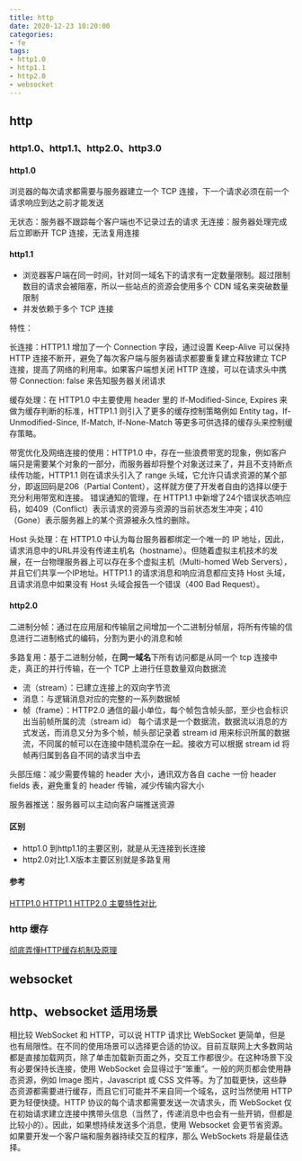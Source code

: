 ```yaml
---
title: http
date: 2020-12-23 10:20:00
categories: 
- fe
tags:
- http1.0
- http1.1
- http2.0
- websocket
---
```


## http

### http1.0、http1.1、http2.0、http3.0

#### http1.0

浏览器的每次请求都需要与服务器建立一个 TCP 连接，下一个请求必须在前一个请求响应到达之前才能发送

无状态：服务器不跟踪每个客户端也不记录过去的请求
无连接：服务器处理完成后立即断开 TCP 连接，无法复用连接

#### http1.1

- 浏览器客户端在同一时间，针对同一域名下的请求有一定数量限制。超过限制数目的请求会被阻塞，所以一些站点的资源会使用多个 CDN 域名来突破数量限制
- 并发依赖于多个 TCP 连接

特性：

长连接：HTTP1.1 增加了一个 Connection 字段，通过设置 Keep-Alive 可以保持 HTTP 连接不断开，避免了每次客户端与服务器请求都要重复建立释放建立 TCP 连接，提高了网络的利用率。如果客户端想关闭 HTTP 连接，可以在请求头中携带 Connection: false 来告知服务器关闭请求

缓存处理：在 HTTP1.0 中主要使用 header 里的 If-Modified-Since, Expires 来做为缓存判断的标准，HTTP1.1 则引入了更多的缓存控制策略例如 Entity tag，If-Unmodified-Since, If-Match, If-None-Match 等更多可供选择的缓存头来控制缓存策略。

带宽优化及网络连接的使用：HTTP1.0 中，存在一些浪费带宽的现象，例如客户端只是需要某个对象的一部分，而服务器却将整个对象送过来了，并且不支持断点续传功能，HTTP1.1 则在请求头引入了 range 头域，它允许只请求资源的某个部分，即返回码是206（Partial Content），这样就方便了开发者自由的选择以便于充分利用带宽和连接。
错误通知的管理，在 HTTP1.1 中新增了24个错误状态响应码，如409（Conflict）表示请求的资源与资源的当前状态发生冲突；410（Gone）表示服务器上的某个资源被永久性的删除。

Host 头处理：在 HTTP1.0 中认为每台服务器都绑定一个唯一的 IP 地址，因此，请求消息中的URL并没有传递主机名（hostname）。但随着虚拟主机技术的发展，在一台物理服务器上可以存在多个虚拟主机（Multi-homed Web Servers），并且它们共享一个IP地址。HTTP1.1 的请求消息和响应消息都应支持 Host 头域，且请求消息中如果没有 Host 头域会报告一个错误（400 Bad Request）。

#### http2.0

二进制分帧：通过在应用层和传输层之间增加一个二进制分帧层，将所有传输的信息进行二进制格式的编码，分割为更小的消息和帧

多路复用：基于二进制分帧，在**同一域名**下所有访问都是从同一个 tcp 连接中走，真正的并行传输，在一个 TCP 上进行任意数量双向数据流
- 流（stream）：已建立连接上的双向字节流
- 消息：与逻辑消息对应的完整的一系列数据帧
- 帧（frame）：HTTP2.0 通信的最小单位，每个帧包含帧头部，至少也会标识出当前帧所属的流（stream id）
每个请求是一个数据流，数据流以消息的方式发送，而消息又分为多个帧，帧头部记录着 stream id 用来标识所属的数据流，不同属的帧可以在连接中随机混杂在一起。接收方可以根据 stream id 将帧再归属到各自不同的请求当中去

头部压缩：减少需要传输的 header 大小，通讯双方各自 cache 一份 header fields 表，避免重复的 header 传输，减少传输内容大小

服务器推送：服务器可以主动向客户端推送资源

#### 区别

- http1.0 到http1.1的主要区别，就是从无连接到长连接
- http2.0对比1.X版本主要区别就是多路复用

#### 参考

[HTTP1.0 HTTP1.1 HTTP2.0 主要特性对比](https://segmentfault.com/a/1190000013028798)

### http 缓存

[彻底弄懂HTTP缓存机制及原理](https://www.cnblogs.com/chenqf/p/6386163.html)

## websocket

## http、websocket 适用场景

相比较 WebSocket 和 HTTP，可以说 HTTP 请求比 WebSocket 更简单，但是也有局限性。在不同的使用场景可以选择更合适的协议。目前互联网上大多数网站都是直接加载网页，除了单击加载新页面之外，交互工作都很少。在这种场景下没有必要保持长连接，使用 WebSocket 会显得过于“笨重”。一般的网页都会使用静态资源，例如 Image 图片，Javascript 或 CSS 文件等。为了加载更快，这些静态资源都需要进行缓存，而且它们可能并不来自同一个域名，这时当然使用 HTTP 更为轻便快捷。HTTP 协议的每个请求都需要发送一次请求头，而 WebSocket 仅在初始请求建立连接中携带头信息（当然了，传递消息中也会有一些开销，但都是比较小的）。因此，如果想持续发送多个消息，使用 Websocket 会更节省资源。如果要开发一个客户端和服务器持续交互的程序，那么 WebSockets 将是最佳选择。
